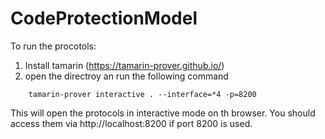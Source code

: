# CodeProtectionModel

To run the procotols:
1. Install tamarin (https://tamarin-prover.github.io/)
2. open the directroy an run the following command

```
    tamarin-prover interactive . --interface=*4 -p=8200
```

This will open the protocols in interactive mode on th browser. You should access them via http://localhost:8200 if port 8200 is used. 
